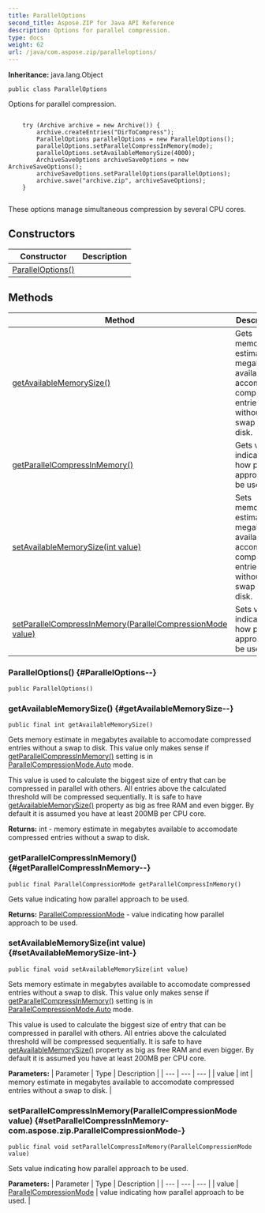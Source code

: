 ```yaml
---
title: ParallelOptions
second_title: Aspose.ZIP for Java API Reference
description: Options for parallel compression.
type: docs
weight: 62
url: /java/com.aspose.zip/paralleloptions/
---
```


**Inheritance:**
java.lang.Object
```
public class ParallelOptions
```

Options for parallel compression.

```

    try (Archive archive = new Archive()) {
        archive.createEntries("DirToCompress");
        ParallelOptions parallelOptions = new ParallelOptions();
        parallelOptions.setParallelCompressInMemory(mode);
        parallelOptions.setAvailableMemorySize(4000);
        ArchiveSaveOptions archiveSaveOptions = new ArchiveSaveOptions();
        archiveSaveOptions.setParallelOptions(parallelOptions);
        archive.save("archive.zip", archiveSaveOptions);
    }
 
```

These options manage simultaneous compression by several CPU cores.
## Constructors

| Constructor | Description |
| --- | --- |
| [ParallelOptions()](#ParallelOptions--) |  |
## Methods

| Method | Description |
| --- | --- |
| [getAvailableMemorySize()](#getAvailableMemorySize--) | Gets memory estimate in megabytes available to accomodate compressed entries without a swap to disk. |
| [getParallelCompressInMemory()](#getParallelCompressInMemory--) | Gets value indicating how parallel approach to be used. |
| [setAvailableMemorySize(int value)](#setAvailableMemorySize-int-) | Sets memory estimate in megabytes available to accomodate compressed entries without a swap to disk. |
| [setParallelCompressInMemory(ParallelCompressionMode value)](#setParallelCompressInMemory-com.aspose.zip.ParallelCompressionMode-) | Sets value indicating how parallel approach to be used. |
### ParallelOptions() {#ParallelOptions--}
```
public ParallelOptions()
```


### getAvailableMemorySize() {#getAvailableMemorySize--}
```
public final int getAvailableMemorySize()
```


Gets memory estimate in megabytes available to accomodate compressed entries without a swap to disk. This value only makes sense if [getParallelCompressInMemory()](../../com.aspose.zip/paralleloptions\#getParallelCompressInMemory--) setting is in [ParallelCompressionMode.Auto](../../com.aspose.zip/parallelcompressionmode\#Auto) mode.

This value is used to calculate the biggest size of entry that can be compressed in parallel with others. All entries above the calculated threshold will be compressed sequentially. It is safe to have [getAvailableMemorySize()](../../com.aspose.zip/paralleloptions\#getAvailableMemorySize--) property as big as free RAM and even bigger. By default it is assumed you have at least 200MB per CPU core.

**Returns:**
int - memory estimate in megabytes available to accomodate compressed entries without a swap to disk.
### getParallelCompressInMemory() {#getParallelCompressInMemory--}
```
public final ParallelCompressionMode getParallelCompressInMemory()
```


Gets value indicating how parallel approach to be used.

**Returns:**
[ParallelCompressionMode](../../com.aspose.zip/parallelcompressionmode) - value indicating how parallel approach to be used.
### setAvailableMemorySize(int value) {#setAvailableMemorySize-int-}
```
public final void setAvailableMemorySize(int value)
```


Sets memory estimate in megabytes available to accomodate compressed entries without a swap to disk. This value only makes sense if [getParallelCompressInMemory()](../../com.aspose.zip/paralleloptions\#getParallelCompressInMemory--) setting is in [ParallelCompressionMode.Auto](../../com.aspose.zip/parallelcompressionmode\#Auto) mode.

This value is used to calculate the biggest size of entry that can be compressed in parallel with others. All entries above the calculated threshold will be compressed sequentially. It is safe to have [getAvailableMemorySize()](../../com.aspose.zip/paralleloptions\#getAvailableMemorySize--) property as big as free RAM and even bigger. By default it is assumed you have at least 200MB per CPU core.

**Parameters:**
| Parameter | Type | Description |
| --- | --- | --- |
| value | int | memory estimate in megabytes available to accomodate compressed entries without a swap to disk. |

### setParallelCompressInMemory(ParallelCompressionMode value) {#setParallelCompressInMemory-com.aspose.zip.ParallelCompressionMode-}
```
public final void setParallelCompressInMemory(ParallelCompressionMode value)
```


Sets value indicating how parallel approach to be used.

**Parameters:**
| Parameter | Type | Description |
| --- | --- | --- |
| value | [ParallelCompressionMode](../../com.aspose.zip/parallelcompressionmode) | value indicating how parallel approach to be used. |

